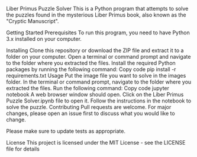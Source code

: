  Liber Primus Puzzle Solver
This is a Python program that attempts to solve the puzzles found in the mysterious Liber Primus book, also known as the "Cryptic Manuscript".

Getting Started
Prerequisites
To run this program, you need to have Python 3.x installed on your computer.

Installing
Clone this repository or download the ZIP file and extract it to a folder on your computer.
Open a terminal or command prompt and navigate to the folder where you extracted the files.
Install the required Python packages by running the following command:
Copy code
pip install -r requirements.txt
Usage
Put the image file you want to solve in the images folder.
In the terminal or command prompt, navigate to the folder where you extracted the files.
Run the following command:
Copy code
jupyter notebook
A web browser window should open. Click on the Liber Primus Puzzle Solver.ipynb file to open it.
Follow the instructions in the notebook to solve the puzzle.
Contributing
Pull requests are welcome. For major changes, please open an issue first to discuss what you would like to change.

Please make sure to update tests as appropriate.

License
This project is licensed under the MIT License - see the LICENSE file for details
